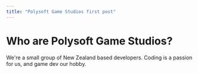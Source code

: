 ```yaml
---
title: "Polysoft Game Studios first post"
---
```


# Who are Polysoft Game Studios?

We're a small group of New Zealand based developers. Coding is a passion for us, and game dev our hobby. 